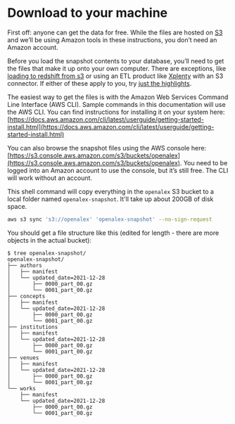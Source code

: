 # Download to your machine

First off: anyone can get the data for free. While the files are hosted on [S3](https://aws.amazon.com/s3/) and we’ll be using Amazon tools in these instructions, you don’t need an Amazon account.

Before you load the snapshot contents to your database, you’ll need to get the files that make it up onto your own computer. There are exceptions, like [loading to redshift from s3](https://docs.aws.amazon.com/redshift/latest/dg/tutorial-loading-data.html) or using an ETL product like [Xplenty](https://xplenty.com) with an S3 connector. If either of these apply to you, try [just the highlights](just-the-highlights.md).

The easiest way to get the files is with the Amazon Web Services Command Line Interface (AWS CLI). Sample commands in this documentation will use the AWS CLI. You can find instructions for installing it on your system here: [https://docs.aws.amazon.com/cli/latest/userguide/getting-started-install.html](https://docs.aws.amazon.com/cli/latest/userguide/getting-started-install.html)

You can also browse the snapshot files using the AWS console here: [https://s3.console.aws.amazon.com/s3/buckets/openalex](https://s3.console.aws.amazon.com/s3/buckets/openalex). You need to be logged into an Amazon account to use the console, but it’s still free. The CLI will work without an account.

This shell command will copy everything in the `openalex` S3 bucket to a local folder named `openalex-snapshot`. It'll take up about 200GB of disk space.

```bash
aws s3 sync 's3://openalex' 'openalex-snapshot' --no-sign-request
```

You should get a file structure like this (edited for length - there are more objects in the actual bucket):

```
$ tree openalex-snapshot/
openalex-snapshot/
├── authors
│   ├── manifest
│   └── updated_date=2021-12-28
│       ├── 0000_part_00.gz
│       └── 0001_part_00.gz
├── concepts
│   ├── manifest
│   └── updated_date=2021-12-28
│       ├── 0000_part_00.gz
│       └── 0001_part_00.gz
├── institutions
│   ├── manifest
│   └── updated_date=2021-12-28
│       ├── 0000_part_00.gz
│       └── 0001_part_00.gz
├── venues
│   ├── manifest
│   └── updated_date=2021-12-28
│       ├── 0000_part_00.gz
│       └── 0001_part_00.gz
└── works
    ├── manifest
    └── updated_date=2021-12-28
        ├── 0000_part_00.gz
        └── 0001_part_00.gz
```

